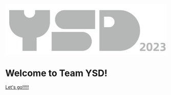 
<div>
  <img src="https://github.com/erkoww/YSD_img/blob/main/img/1ogo.png?raw=true" width = "1000"/>
</div> 

# Welcome to Team YSD! 
[Let's go!!!!!](teamintro.md)
